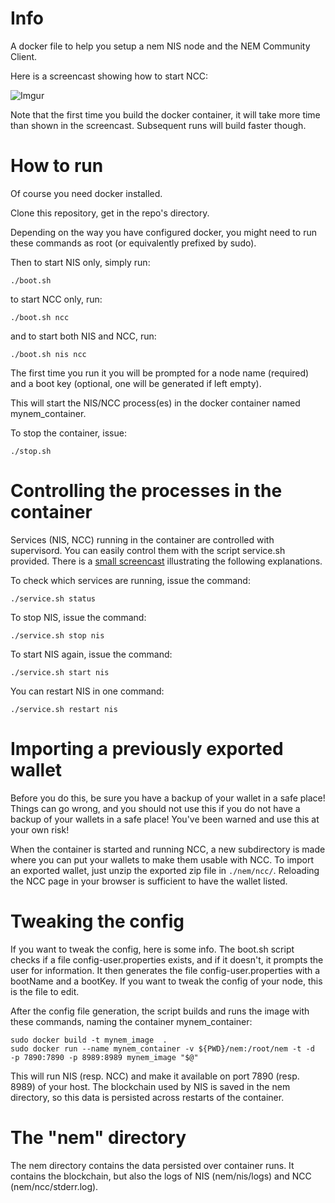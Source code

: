 
# Info

A docker file to help you setup a nem NIS node and the NEM Community Client.

Here is a screencast showing how to start NCC:

![Imgur](http://i.imgur.com/ZBANMK4.gif?1)

Note that the first time you build the docker container, it will take more time than shown in the screencast. Subsequent runs will build faster though.

# How to run

Of course you need docker installed.

Clone this repository, get in the repo's directory.

Depending on the way you have configured docker, you might need to run these commands as root (or equivalently prefixed by sudo).

Then to start NIS only, simply run:

    ./boot.sh

to start NCC only, run:

    ./boot.sh ncc

and to start both NIS and NCC, run:

    ./boot.sh nis ncc


The first time you run it you will be prompted for a node name (required) and a boot key (optional, 
one will be generated if left empty).

This will start the NIS/NCC process(es) in the docker container named mynem_container.

To stop the container, issue:

    ./stop.sh

# Controlling the processes in the container

Services (NIS, NCC) running in the container are controlled with supervisord. You can easily control them with the script service.sh provided. There is a [small screencast](http://i.imgur.com/Z6U619h.gifv) illustrating the following explanations.


To check which services are running, issue the command:

    ./service.sh status

To stop NIS, issue the command:

    ./service.sh stop nis
    
To start NIS again, issue the command:

    ./service.sh start nis

You can restart NIS in one command:

    ./service.sh restart nis

# Importing a previously exported wallet

Before you do this, be sure you have a backup of your wallet in a safe place! Things can go wrong, and you should not use this 
if you do not have a backup of your wallets in a safe place! You've been warned and use this at your own risk!

When the container is started and running NCC, a new subdirectory is made where you can put your wallets to make them usable 
with NCC. To import an exported wallet, just unzip the exported zip file in `./nem/ncc/`. Reloading the NCC page in your browser is 
sufficient to have the wallet listed.

# Tweaking the config

If you want to tweak the config, here is some info.
The boot.sh script checks if a file config-user.properties exists, and if it doesn't, it prompts the user for information.
It then generates the file config-user.properties with a bootName and a bootKey. If you want to tweak the config of your 
node, this is the file to edit.

After the config file generation, the script builds and runs the image with these commands, naming the container mynem_container:

    sudo docker build -t mynem_image  .
    sudo docker run --name mynem_container -v ${PWD}/nem:/root/nem -t -d  -p 7890:7890 -p 8989:8989 mynem_image "$@"

This will run NIS (resp. NCC) and make it available on port 7890 (resp. 8989) of your host.
The blockchain used by NIS is saved in the nem directory, so this data is persisted across restarts of the container.

# The "nem" directory

The nem directory contains the data persisted over container runs. It contains the blockchain, but also the logs of NIS (nem/nis/logs) and NCC (nem/ncc/stderr.log).
